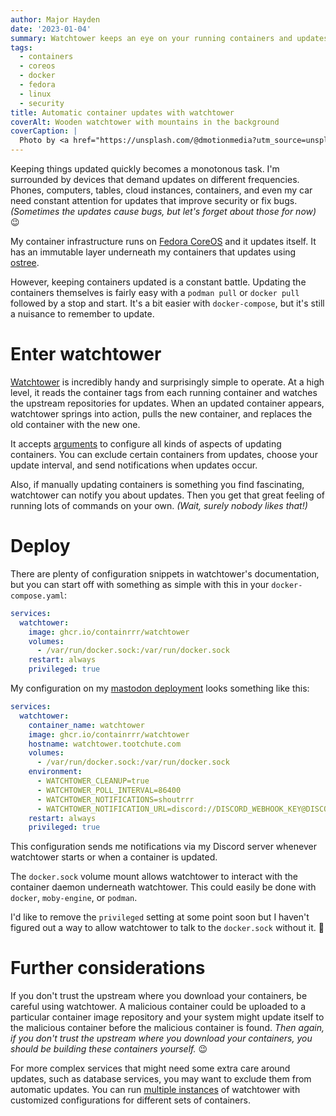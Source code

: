 ```yaml
---
author: Major Hayden
date: '2023-01-04'
summary: Watchtower keeps an eye on your running containers and updates them when new containers appear upstream. 📦 
tags:
  - containers
  - coreos
  - docker
  - fedora
  - linux
  - security
title: Automatic container updates with watchtower
coverAlt: Wooden watchtower with mountains in the background
coverCaption: |
  Photo by <a href="https://unsplash.com/@dmotionmedia?utm_source=unsplash&utm_medium=referral&utm_content=creditCopyText">Damian Kamp</a> on <a href="https://unsplash.com/s/photos/watchtower?utm_source=unsplash&utm_medium=referral&utm_content=creditCopyText">Unsplash</a>
---
```


Keeping things updated quickly becomes a monotonous task.
I'm surrounded by devices that demand updates on different frequencies.
Phones, computers, tables, cloud instances, containers, and even my car need constant attention for updates that improve security or fix bugs.
_(Sometimes the updates cause bugs, but let's forget about those for now)_ 😉

My container infrastructure runs on [Fedora CoreOS](https://getfedora.org/en/coreos) and it updates itself.
It has an immutable layer underneath my containers that updates using [ostree](https://ostreedev.github.io/ostree/).

However, keeping containers updated is a constant battle.
Updating the containers themselves is fairly easy with a `podman pull` or `docker pull` followed by a stop and start.
It's a bit easier with `docker-compose`, but it's still a nuisance to remember to update.

# Enter watchtower

[Watchtower](https://containrrr.dev/watchtower/) is incredibly handy and surprisingly simple to operate.
At a high level, it reads the container tags from each running container and watches the upstream repositories for updates.
When an updated container appears, watchtower springs into action, pulls the new container, and replaces the old container with the new one.

It accepts [arguments](https://containrrr.dev/watchtower/arguments/) to configure all kinds of aspects of updating containers.
You can exclude certain containers from updates, choose your update interval, and send notifications when updates occur.

Also, if manually updating containers is something you find fascinating, watchtower can notify you about updates.
Then you get that great feeling of running lots of commands on your own.
_(Wait, surely nobody likes that!)_

# Deploy

There are plenty of configuration snippets in watchtower's documentation, but you can start off with something as simple with this in your `docker-compose.yaml`:

```yaml
services:
  watchtower:
    image: ghcr.io/containrrr/watchtower
    volumes:
      - /var/run/docker.sock:/var/run/docker.sock
    restart: always
    privileged: true
```

My configuration on my [mastodon deployment](/p/self-hosted-mastodon-second-try/) looks something like this:

```yaml
services:
  watchtower:
    container_name: watchtower
    image: ghcr.io/containrrr/watchtower
    hostname: watchtower.tootchute.com
    volumes:
      - /var/run/docker.sock:/var/run/docker.sock
    environment:
      - WATCHTOWER_CLEANUP=true
      - WATCHTOWER_POLL_INTERVAL=86400
      - WATCHTOWER_NOTIFICATIONS=shoutrrr
      - WATCHTOWER_NOTIFICATION_URL=discord://DISCORD_WEBHOOK_KEY@DISCORD_CHANNEL_ID
    restart: always
    privileged: true
```

This configuration sends me notifications via my Discord server whenever watchtower starts or when a container is updated.

The `docker.sock` volume mount allows watchtower to interact with the container daemon underneath watchtower.
This could easily be done with `docker`, `moby-engine`, or `podman`.

I'd like to remove the `privileged` setting at some point soon but I haven't figured out a way to allow watchtower to talk to the `docker.sock` without it. 🤔

# Further considerations

If you don't trust the upstream where you download your containers, be careful using watchtower.
A malicious container could be uploaded to a particular container image repository and your system might update itself to the malicious container before the malicious container is found.
_Then again, if you don't trust the upstream where you download your containers, you should be building these containers yourself._ 😉

For more complex services that might need some extra care around updates, such as database services, you may want to exclude them from automatic updates.
You can run [multiple instances](https://containrrr.dev/watchtower/running-multiple-instances/) of watchtower with customized configurations for different sets of containers.
